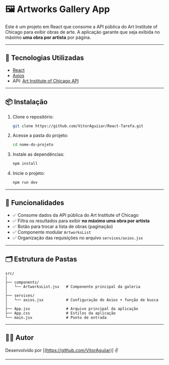 # 🖼️ Artworks Gallery App

Este é um projeto em React que consome a API pública do Art Institute of Chicago para exibir obras de arte. A aplicação garante que seja exibida no máximo **uma obra por artista** por página.

---

## 🚀 Tecnologias Utilizadas

- [React](https://reactjs.org/)
- [Axios](https://axios-http.com/)
- API: [Art Institute of Chicago API](https://api.artic.edu/docs/)

---

## 📦 Instalação

1. Clone o repositório:
   ```bash
   git clone https://github.com/VitorAguiiar/React-Tarefa.git
   ```

2. Acesse a pasta do projeto:
   ```bash
   cd nome-do-projeto
   ```

3. Instale as dependências:
   ```bash
   npm install
   ```

4. Inicie o projeto:
   ```bash
   npm run dev
   ```

---

## 🧠 Funcionalidades

- ✅ Consome dados da API pública do Art Institute of Chicago
- ✅ Filtra os resultados para exibir **no máximo uma obra por artista**
- ✅ Botão para trocar a lista de obras (paginação)
- ✅ Componente modular `ArtworksList`
- ✅ Organização das requisições no arquivo `services/axios.jsx`

---

## 🗂️ Estrutura de Pastas

```
src/
│
├── components/
│   └── ArtworksList.jsx   # Componente principal da galeria
│
├── services/
│   └── axios.jsx          # Configuração do Axios + função de busca
│
├── App.jsx                # Arquivo principal da aplicação
├── App.css                # Estilos da aplicação
└── main.jsx               # Ponto de entrada
```

---

## 🧑‍💻 Autor

Desenvolvido por [(https://github.com/VitorAguiiar)] ✌️

---
